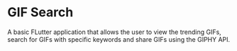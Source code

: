 # GIF Search

A basic FLutter application that allows the user to view the trending GIFs, search for GIFs with specific keywords and share GIFs using the GIPHY API.

